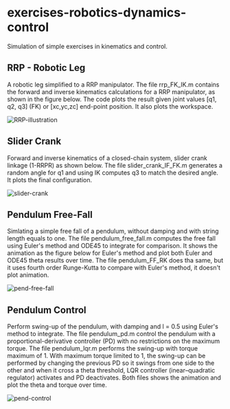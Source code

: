 # exercises-robotics-dynamics-control
Simulation of simple exercises in kinematics and control.

## RRP - Robotic Leg
A robotic leg simplified to a RRP manipulator. The file rrp_FK_IK.m contains the forward and inverse kinematics calculations for a RRP manipulator, as shown in the figure below. The code plots the result given joint values [q1, q2, q3] (FK) or [xc,yc,zc] end-point position. It also plots the workspace.

![RRP-illustration](https://github.com/CaioContiG/exercises-robotics-dynamics-control/assets/41450841/b58cbd83-c3e9-4b93-b1dd-855d98fae958)

## Slider Crank
Forward and inverse kinematics of a closed-chain system, slider crank linkage (1-RRPR) as shown below. The file slider_crank_IF_FK.m generates a random angle for q1 and using IK computes q3 to match the desired angle. It plots the final configuration.

![slider-crank](https://github.com/CaioContiG/exercises-robotics-dynamics-control/assets/41450841/ba019780-dd46-4a4f-b84c-3550a4823d32)


## Pendulum Free-Fall
Simlating a simple free fall of a pendulum, without damping and with string length equals to one. The file pendulum_free_fall.m computes the free fall using Euler's method and ODE45 to integrate for comparison. It shows the animation as the figure below for Euler's method and plot both Euler and ODE45 theta results over time. The file pendulum_FF_RK does tha same, but it uses fourth order Runge-Kutta to compare with Euler's method, it doesn't plot animation.

![pend-free-fall](https://github.com/CaioContiG/exercises-robotics-dynamics-control/assets/41450841/2c1dfa00-0a79-47e9-b0cb-0c45189c9750)

## Pendulum Control
Perform swing-up of the pendulum, with damping and l = 0.5 using Euler's method to integrate. The file pendulum_pd.m control the pendulum with a proportional-derivative controller (PD) with no restrictions on the maximum torque. The file pendulum_lqr.m performs the swing-up with torque maximum of 1. With maximum torque limited to 1, the swing-up can be performed by changing the previous PD so it swings from one side to the other and when it cross a theta threshold, LQR controller (inear–quadratic regulator) activates and PD deactivates. Both files shows the animation and plot the theta and torque over time.

![pend-control](https://github.com/CaioContiG/exercises-robotics-dynamics-control/assets/41450841/db94eaf7-00da-4cc9-bf05-4c186929fddf)


